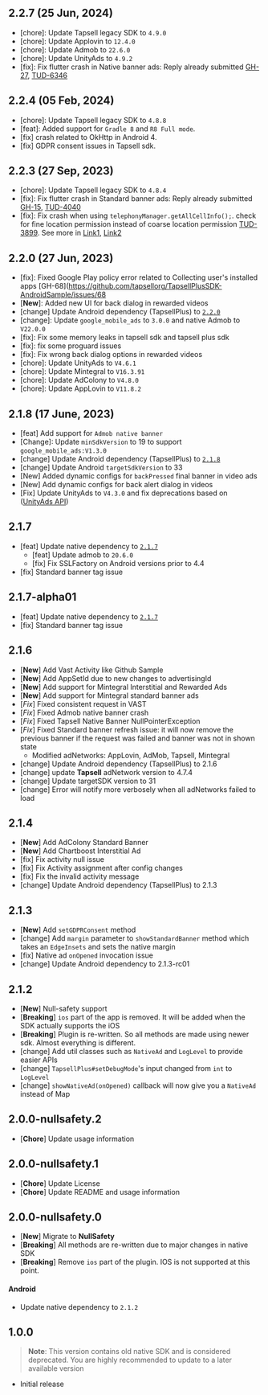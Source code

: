 ## 2.2.7 (25 Jun, 2024)
- [chore]: Update Tapsell legacy SDK to `4.9.0`
- [chore]: Update Applovin to `12.4.0`
- [chore]: Update Admob to `22.6.0`
- [chore]: Update UnityAds to `4.9.2`
- [fix]: Fix flutter crash in Native banner ads: Reply already submitted [GH-27](https://github.com/tapsellorg/TapsellPlusSDK-FlutterPlugin/issues/27), [TUD-6346](https://jira.pegah.tech/browse/TUD-6346)


## 2.2.4 (05 Feb, 2024)
- [chore]: Update Tapsell legacy SDK to `4.8.8`
- [feat]: Added support for `Gradle 8` and `R8 Full mode`.
- [fix] crash related to OkHttp in Android 4.
- [fix] GDPR consent issues in Tapsell sdk.

## 2.2.3 (27 Sep, 2023)
- [chore]: Update Tapsell legacy SDK to `4.8.4`
- [fix]: Fix flutter crash in Standard banner ads: Reply already submitted [GH-15](https://github.com/tapsellorg/TapsellPlusSDK-FlutterPlugin/issues/15), [TUD-4040](https://jira.pegah.tech/browse/TUD-4040)
- [fix]: Fix crash when using `telephonyManager.getAllCellInfo();`. check for fine location permission instead of coarse location permission [TUD-3899](https://jira.pegah.tech/browse/TUD-3899). See more in [Link1](https://stackoverflow.com/a/63246124/8291919), [Link2](https://developer.android.com/reference/android/telephony/TelephonyManager#getAllCellInfo())

## 2.2.0 (27 Jun, 2023)
- [fix]: Fixed Google Play policy error related to Collecting user's installed apps [GH-68](https://github.com/tapsellorg/TapsellPlusSDK-AndroidSample/issues/68
- [**New**]: Added new UI for back dialog in rewarded videos
- [change] Update Android dependency (TapsellPlus) to [`2.2.0`](https://docs.tapsell.ir/plus-sdk/android/main/#20220621-220)
- [change]: Update `google_mobile_ads` to `3.0.0` and native Admob to `V22.0.0`
- [fix]: Fix some memory leaks in tapsell sdk and tapsell plus sdk
- [fix]: fix some proguard issues
- [fix]: Fix wrong back dialog options in rewarded videos
- [chore]: Update UnityAds to `V4.6.1`
- [chore]: Update Mintegral to `V16.3.91`
- [chore]: Update AdColony to `V4.8.0`
- [chore]: Update AppLovin to `V11.8.2`

## 2.1.8 (17 June, 2023)
- [feat] Add support for `Admob native banner`
- [Change]: Update `minSdkVersion` to 19 to support `google_mobile_ads:V1.3.0`
- [change] Update Android dependency (TapsellPlus) to [`2.1.8`](https://docs.tapsell.ir/plus-sdk/android/main/#v218---20221121)
- [change] Update Android `targetSdkVersion` to 33
- [New] Added dynamic configs for `backPressed` final banner in video ads
- [New] Add dynamic configs for back alert dialog in videos
- [Fix] Update UnityAds to `V4.3.0` and fix deprecations based on ([UnityAds API](https://docs.unity.com/ads/UnityAPI.html))

## 2.1.7 
- [feat] Update native dependency to [`2.1.7`](https://docs.tapsell.ir/plus-sdk/android/main/#v217---20220328)
  - [feat] Update admob to `20.6.0`
  - [fix] Fix SSLFactory on Android versions prior to 4.4
- [fix] Standard banner tag issue

## 2.1.7-alpha01
- [feat] Update native dependency to [`2.1.7`](https://docs.tapsell.ir/plus-sdk/android/main/#v217---20220328)
- [fix] Standard banner tag issue

## 2.1.6
- [**New**] Add Vast Activity like Github Sample
- [**New**] Add AppSetId due to new changes to advertisingId
- [**New**] Add support for Mintegral Interstitial and Rewarded Ads
- [**New**] Add support for Mintegral standard banner ads
- [*Fix*] Fixed consistent request in VAST  
- [*Fix*] Fixed Admob native banner crash 
- [*Fix*] Fixed Tapsell Native Banner NullPointerException
- [*Fix*] Fixed Standard banner refresh issue: it will now remove the previous banner if the request was failed and banner was not in shown state
    - Modified adNetworks: AppLovin, AdMob, Tapsell, Mintegral
- [change] Update Android dependency (TapsellPlus) to 2.1.6
- [change] update **Tapsell** adNetwork version to 4.7.4
- [change] Update targetSDK version to 31
- [change] Error will notify more verbosely when all adNetworks failed to load

## 2.1.4
- [**New**] Add AdColony Standard Banner
- [**New**] Add Chartboost Interstitial Ad
- [fix] Fix activity null issue
- [fix] Fix Activity assignment after config changes
- [fix] Fix the invalid activity message
- [change] Update Android dependency (TapsellPlus) to 2.1.3


## 2.1.3
- [**New**] Add `setGDPRConsent` method
- [change] Add `margin` parameter to `showStandardBanner` method which takes an `EdgeInsets` and sets the native margin
- [fix] Native ad `onOpened` invocation issue
- [change] Update Android dependency to 2.1.3-rc01

## 2.1.2
- [**New**] Null-safety support
- [**Breaking**] `ios` part of the app is removed. It will be added when the SDK actually supports the iOS
- [**Breaking**] Plugin is re-written. So all methods are made using newer sdk. Almost everything is different.
- [change] Add util classes such as `NativeAd` and `LogLevel` to provide easier APIs
- [change] `TapsellPlus#setDebugMode`'s input changed from `int` to `LogLevel`
- [change] `showNativeAd(onOpened)` callback will now give you a `NativeAd` instead of Map


## 2.0.0-nullsafety.2
- [**Chore**] Update usage information

## 2.0.0-nullsafety.1
- [**Chore**] Update License
- [**Chore**] Update README and usage information

## 2.0.0-nullsafety.0
- [**New**] Migrate to **NullSafety**
- [**Breaking**] All methods are re-written due to major changes in native SDK
- [**Breaking**] Remove `ios` part of the plugin. IOS is not supported at this point.

#### Android
- Update native dependency to `2.1.2`


## 1.0.0

> **Note**: This version contains old native SDK and is considered deprecated. You are highly recommended to update to a later available version

- Initial release
